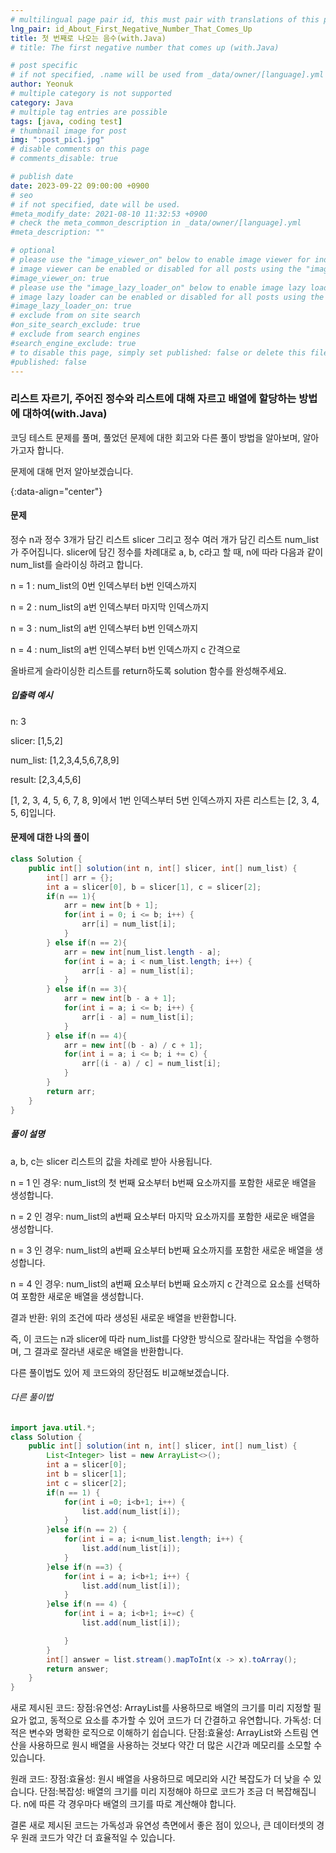 ```yaml
---
# multilingual page pair id, this must pair with translations of this page. (This name must be unique)
lng_pair: id_About_First_Negative_Number_That_Comes_Up
title: 첫 번째로 나오는 음수(with.Java)
# title: The first negative number that comes up (with.Java)

# post specific
# if not specified, .name will be used from _data/owner/[language].yml
author: Yeonuk
# multiple category is not supported
category: Java
# multiple tag entries are possible
tags: [java, coding test]
# thumbnail image for post
img: ":post_pic1.jpg"
# disable comments on this page
# comments_disable: true

# publish date
date: 2023-09-22 09:00:00 +0900
# seo
# if not specified, date will be used.
#meta_modify_date: 2021-08-10 11:32:53 +0900
# check the meta_common_description in _data/owner/[language].yml
#meta_description: ""

# optional
# please use the "image_viewer_on" below to enable image viewer for individual pages or posts (_posts/ or [language]/_posts folders).
# image viewer can be enabled or disabled for all posts using the "image_viewer_posts: true" setting in _data/conf/main.yml.
#image_viewer_on: true
# please use the "image_lazy_loader_on" below to enable image lazy loader for individual pages or posts (_posts/ or [language]/_posts folders).
# image lazy loader can be enabled or disabled for all posts using the "image_lazy_loader_posts: true" setting in _data/conf/main.yml.
#image_lazy_loader_on: true
# exclude from on site search
#on_site_search_exclude: true
# exclude from search engines
#search_engine_exclude: true
# to disable this page, simply set published: false or delete this file
#published: false
---
```


<!-- outline-start -->

### 리스트 자르기, 주어진 정수와 리스트에 대해 자르고 배열에 할당하는 방법에 대하여(with.Java)

코딩 테스트 문제를 풀며, 풀었던 문제에 대한 회고와 다른 풀이 방법을 알아보며, 알아가고자 합니다.

문제에 대해 먼저 알아보겠습니다.

{:data-align="center"}

<!-- outline-end -->

#### 문제

정수 n과 정수 3개가 담긴 리스트 slicer 그리고 정수 여러 개가 담긴 리스트 num_list가 주어집니다. slicer에 담긴 정수를 차례대로 a, b, c라고 할 때, n에 따라 다음과 같이 num_list를 슬라이싱 하려고 합니다.

n = 1 : num_list의 0번 인덱스부터 b번 인덱스까지

n = 2 : num_list의 a번 인덱스부터 마지막 인덱스까지

n = 3 : num_list의 a번 인덱스부터 b번 인덱스까지

n = 4 : num_list의 a번 인덱스부터 b번 인덱스까지 c 간격으로

올바르게 슬라이싱한 리스트를 return하도록 solution 함수를 완성해주세요.

##### 입출력 예시

n: 3

slicer: [1,5,2]

num_list: [1,2,3,4,5,6,7,8,9]

result: [2,3,4,5,6]

[1, 2, 3, 4, 5, 6, 7, 8, 9]에서 1번 인덱스부터 5번 인덱스까지 자른 리스트는 [2, 3, 4, 5, 6]입니다.

<!-- | start_num | end_num | result |
| --------- | ------- | ------ |
| 10        | 3       | 0      | -->

#### 문제에 대한 나의 풀이

```java
class Solution {
    public int[] solution(int n, int[] slicer, int[] num_list) {
        int[] arr = {};
        int a = slicer[0], b = slicer[1], c = slicer[2];
        if(n == 1){
            arr = new int[b + 1];
            for(int i = 0; i <= b; i++) {
                arr[i] = num_list[i];
            }
        } else if(n == 2){
            arr = new int[num_list.length - a];
            for(int i = a; i < num_list.length; i++) {
                arr[i - a] = num_list[i];
            }
        } else if(n == 3){
            arr = new int[b - a + 1];
            for(int i = a; i <= b; i++) {
                arr[i - a] = num_list[i];
            }
        } else if(n == 4){
            arr = new int[(b - a) / c + 1];
            for(int i = a; i <= b; i += c) {
                arr[(i - a) / c] = num_list[i];
            }
        }
        return arr;
    }
}
```

##### 풀이 설명

a, b, c는 slicer 리스트의 값을 차례로 받아 사용됩니다.

n = 1 인 경우:
num_list의 첫 번째 요소부터 b번째 요소까지를 포함한 새로운 배열을 생성합니다.

n = 2 인 경우:
num_list의 a번째 요소부터 마지막 요소까지를 포함한 새로운 배열을 생성합니다.

n = 3 인 경우:
num_list의 a번째 요소부터 b번째 요소까지를 포함한 새로운 배열을 생성합니다.

n = 4 인 경우:
num_list의 a번째 요소부터 b번째 요소까지 c 간격으로 요소를 선택하여 포함한 새로운 배열을 생성합니다.

결과 반환:
위의 조건에 따라 생성된 새로운 배열을 반환합니다.

즉, 이 코드는 n과 slicer에 따라 num_list를 다양한 방식으로 잘라내는 작업을 수행하며, 그 결과로 잘라낸 새로운 배열을 반환합니다.

다른 풀이법도 있어 제 코드와의 장단점도 비교해보겠습니다.

###### 다른 풀이법

```java
import java.util.*;
class Solution {
    public int[] solution(int n, int[] slicer, int[] num_list) {
        List<Integer> list = new ArrayList<>();
        int a = slicer[0];
        int b = slicer[1];
        int c = slicer[2];
        if(n == 1) {
            for(int i =0; i<b+1; i++) {
                list.add(num_list[i]);
            }
        }else if(n == 2) {
            for(int i = a; i<num_list.length; i++) {
                list.add(num_list[i]);
            }
        }else if(n ==3) {
            for(int i = a; i<b+1; i++) {
                list.add(num_list[i]);
            }
        }else if(n == 4) {
            for(int i = a; i<b+1; i+=c) {
                list.add(num_list[i]);

            }
        }
        int[] answer = list.stream().mapToInt(x -> x).toArray();
        return answer;
    }
}
```

새로 제시된 코드:
장점:유연성: ArrayList를 사용하므로 배열의 크기를 미리 지정할 필요가 없고, 동적으로 요소를 추가할 수 있어 코드가 더 간결하고 유연합니다.
가독성: 더 적은 변수와 명확한 로직으로 이해하기 쉽습니다.
단점:효율성: ArrayList와 스트림 연산을 사용하므로 원시 배열을 사용하는 것보다 약간 더 많은 시간과 메모리를 소모할 수 있습니다.

원래 코드:
장점:효율성: 원시 배열을 사용하므로 메모리와 시간 복잡도가 더 낮을 수 있습니다.
단점:복잡성: 배열의 크기를 미리 지정해야 하므로 코드가 조금 더 복잡해집니다. n에 따른 각 경우마다 배열의 크기를 따로 계산해야 합니다.

결론
새로 제시된 코드는 가독성과 유연성 측면에서 좋은 점이 있으나, 큰 데이터셋의 경우 원래 코드가 약간 더 효율적일 수 있습니다.
